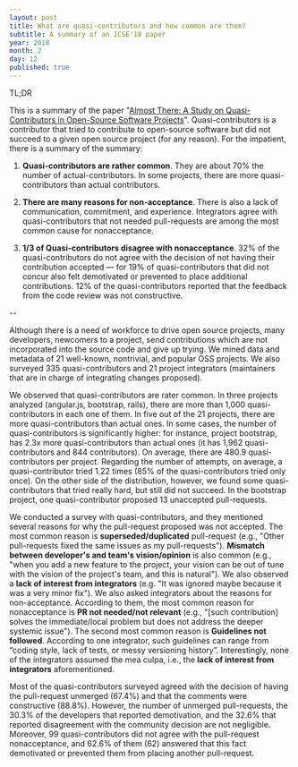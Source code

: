 ```yaml
---
layout: post
title: What are quasi-contributors and how common are them?
subtitle: A summary of an ICSE'18 paper
year: 2018
month: 2
day: 12
published: true
---
```



TL;DR

This is a summary of the paper "[Almost There: A Study on Quasi-Contributors in Open-Source Software Projects](http://gustavopinto.github.io/lost+found/icse2018.pdf)". Quasi-contributors is a contributor that tried to contribute to open-source software but did not succeed to a given open source project (for any reason). For the impatient, there is a summary of the summary:

1. **Quasi-contributors are rather common**. They are about 70% the number of actual-contributors. In some projects, there are more quasi-contributors than actual contributors.

2. **There are many reasons for non-acceptance**. There is also a lack of communication, commitment, and experience. Integrators agree with quasi-contributors that not needed pull-requests are among the most common cause for nonacceptance.

3. **1/3 of Quasi-contributors disagree with nonacceptance**. 32% of the quasi-contributors do not agree with the decision of not having their contribution accepted — for 19% of quasi-contributors that did not concur also felt demotivated or prevented to place additional contributions. 12% of the quasi-contributors reported that the feedback from the code review was not constructive.

--

Although there is a need of workforce to drive open source projects, many developers, newcomers to a project, send contributions which are not incorporated into the source code and give up trying. We mined data and metadata of 21 well-known, nontrivial, and popular OSS projects. We also surveyed 335 quasi-contributors and 21 project integrators (maintainers that are in charge of integrating changes proposed).

We observed that quasi-contributors are rater common. In three projects analyzed (angular.js, bootstrap, rails), there are more than 1,000 quasi-contributors in each one of them. In five out of the 21 projects, there are more quasi-contributors than actual ones. In some cases, the number of quasi-contributors is significantly higher: for instance, project bootstrap, has 2.3x more quasi-contributors than actual ones (it has 1,962 quasi-contributors and 844 contributors). On average, there are 480.9 quasi-contributors per project. Regarding the number of attempts, on average, a quasi-contributor tried  1.22 times (85% of the quasi-contributors tried only once). On the other side of the distribution, however, we found some quasi-contributors that tried really hard, but still did not succeed. In the bootstrap project, one quasi-contributor proposed 13 unaccepted pull-requests.

We conducted a survey with quasi-contributors, and they mentioned several reasons for why the pull-request proposed was not accepted. The most common reason is **superseded/duplicated** pull-request (e.g., "Other pull-requests fixed the same issues as my pull-requests"). **Mismatch between developer's and team's vision/opinion** is also common (e.g., "when you add a new feature to the project, your vision can be out of tune with the vision of the project's team, and this is natural"). We also observed a **lack of interest from integrators** (e.g. "It was ignored maybe because it was a very minor fix"). We also asked integrators about the reasons for non-acceptance. According to them, the most common reason for nonacceptance is **PR not needed/not relevant** (e.g., "[such contribution] solves the immediate/local problem but does not address the deeper systemic issue"). The second most common reason is **Guidelines not followed**. According to one integrator, such guidelines can range from “coding style, lack of tests, or messy versioning history”. Interestingly, none of the integrators assumed the mea culpa, i.e., the **lack of interest from integrators** aforementioned.

Most of the quasi-contributors surveyed agreed with the decision of having the pull-request unmerged (67.4%) and that the comments were constructive (88.8%). However, the number of unmerged pull-requests, the 30.3% of the developers that reported demotivation, and the 32.6% that reported disagreement with the community decision are not negligible. Moreover, 99 quasi-contributors did not agree with the pull-request nonacceptance, and 62.6% of them (62) answered that this fact demotivated or prevented them from placing another pull-request.
